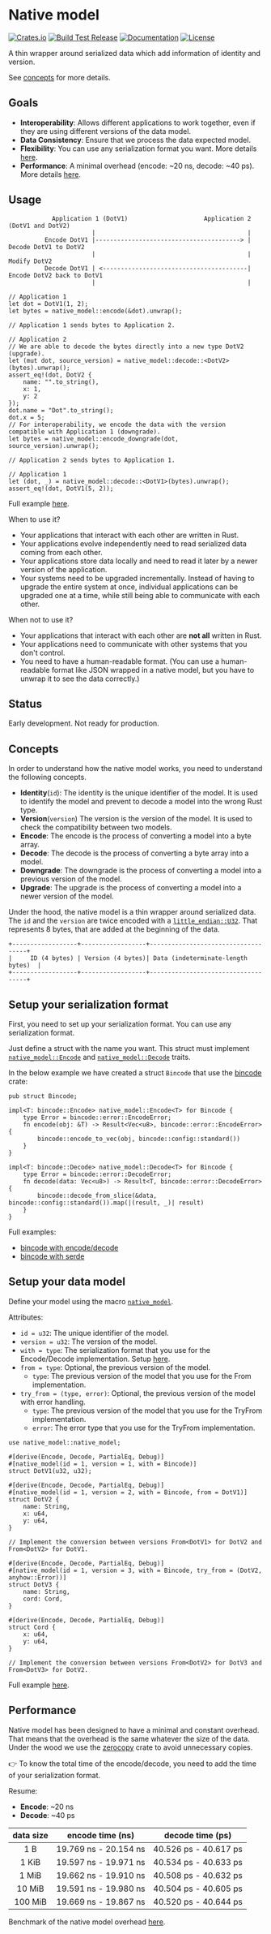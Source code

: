 # Native model

[![Crates.io](https://img.shields.io/crates/v/native_model)](https://crates.io/crates/native_model)
[![Build Test Release](https://github.com/vincent-herlemont/native_model/actions/workflows/build_and_test_release.yml/badge.svg)](https://github.com/vincent-herlemont/native_model/actions/workflows/build_and_test_release.yml)
[![Documentation](https://docs.rs/native_model/badge.svg)](https://docs.rs/native_model)
[![License](https://img.shields.io/crates/l/native_model)](LICENSE)

A thin wrapper around serialized data which add information of identity and version.

See [concepts](#concepts) for more details.

## Goals

- **Interoperability**: Allows different applications to work together, even if they are using different 
  versions of the data model.
- **Data Consistency**: Ensure that we process the data expected model.
- **Flexibility**: You can use any serialization format you want. More details [here](#setup-your-serialization-format).
- **Performance**: A minimal overhead (encode: ~20 ns, decode: ~40 ps). More details [here](#performance).

## Usage

```
            Application 1 (DotV1)                     Application 2 (DotV1 and DotV2)
                       |                                          |
          Encode DotV1 |----------------------------------------> | Decode DotV1 to DotV2
                       |                                          | Modify DotV2
          Decode DotV1 | <----------------------------------------| Encode DotV2 back to DotV1
                       |                                          |
```


```rust,skt-main
// Application 1
let dot = DotV1(1, 2);
let bytes = native_model::encode(&dot).unwrap();

// Application 1 sends bytes to Application 2.

// Application 2
// We are able to decode the bytes directly into a new type DotV2 (upgrade).
let (mut dot, source_version) = native_model::decode::<DotV2>(bytes).unwrap();
assert_eq!(dot, DotV2 { 
    name: "".to_string(), 
    x: 1, 
    y: 2 
});
dot.name = "Dot".to_string();
dot.x = 5;
// For interoperability, we encode the data with the version compatible with Application 1 (downgrade).
let bytes = native_model::encode_downgrade(dot, source_version).unwrap();

// Application 2 sends bytes to Application 1.

// Application 1
let (dot, _) = native_model::decode::<DotV1>(bytes).unwrap();
assert_eq!(dot, DotV1(5, 2));
 ```

Full example [here](./tests/example/example_main.rs).

When to use it?
- Your applications that interact with each other are written in Rust.
- Your applications evolve independently need to read serialized data coming from each other.
- Your applications store data locally and need to read it later by a newer version of the application.
- Your systems need to be upgraded incrementally. Instead of having to upgrade the entire system at once, individual
  applications can be upgraded one at a time, while still being able to communicate with each other.

When not to use it?
- Your applications that interact with each other are **not all** written in Rust.
- Your applications need to communicate with other systems that you don't control.
- You need to have a human-readable format. (You can use a human-readable format like JSON wrapped in a native model,
  but you have to unwrap it to see the data correctly.)

## Status

Early development. Not ready for production.

## Concepts

In order to understand how the native model works, you need to understand the following concepts.

- **Identity**(`id`): The identity is the unique identifier of the model. It is used to identify the model and 
  prevent to decode a model into the wrong Rust type.
- **Version**(`version`) The version is the version of the model. It is used to check the compatibility between two 
  models.
- **Encode**: The encode is the process of converting a model into a byte array.
- **Decode**: The decode is the process of converting a byte array into a model.
- **Downgrade**: The downgrade is the process of converting a model into a previous version of the model.
- **Upgrade**: The upgrade is the process of converting a model into a newer version of the model.

Under the hood, the native model is a thin wrapper around serialized data. The `id` and the `version` are twice encoded with a [`little_endian::U32`](https://docs.rs/zerocopy/latest/zerocopy/byteorder/little_endian/type.U32.html). That represents 8 bytes, that are added at the beginning of the data.

```
+------------------+------------------+------------------------------------+
|     ID (4 bytes) | Version (4 bytes)| Data (indeterminate-length bytes)  |
+------------------+------------------+------------------------------------+
```

## Setup your serialization format

First, you need to set up your serialization format. You can use any serialization format.

Just define a struct with the name you want. This struct must implement [`native_model::Encode`](https://docs.rs/native_model/latest/native_model/trait.Encode.html) and [`native_model::Decode`](https://docs.rs/native_model/latest/native_model/trait.Decode.html) traits.

In the below example we have created a struct `Bincode` that use the [bincode](https://docs.rs/bincode/latest/bincode/) crate:
```rust,skt-define-serilization-format
pub struct Bincode;

impl<T: bincode::Encode> native_model::Encode<T> for Bincode {
    type Error = bincode::error::EncodeError;
    fn encode(obj: &T) -> Result<Vec<u8>, bincode::error::EncodeError> {
        bincode::encode_to_vec(obj, bincode::config::standard())
    }
}

impl<T: bincode::Decode> native_model::Decode<T> for Bincode {
    type Error = bincode::error::DecodeError;
    fn decode(data: Vec<u8>) -> Result<T, bincode::error::DecodeError> {
        bincode::decode_from_slice(&data, bincode::config::standard()).map(|(result, _)| result)
    }
}
```

Full examples: 
- [bincode with encode/decode](./tests/example/encode_decode/bincode.rs)
- [bincode with serde](./tests/example/encode_decode/bincode_serde.rs)


## Setup your data model

Define your model using the macro [`native_model`](file:///home/vincentherlemont/IdeaProjects/native_model/target/doc/native_model/attr.native_model.html).

Attributes:
- `id = u32`: The unique identifier of the model.
- `version = u32`: The version of the model.
- `with = type`: The serialization format that you use for the Encode/Decode implementation. Setup [here](#setup-your-serialization-format).
- `from = type`: Optional, the previous version of the model.
    - `type`: The previous version of the model that you use for the From implementation.
- `try_from = (type, error)`: Optional, the previous version of the model with error handling.
    - `type`: The previous version of the model that you use for the TryFrom implementation.
    - `error`: The error type that you use for the TryFrom implementation.

```rust,skt-define-models
use native_model::native_model;

#[derive(Encode, Decode, PartialEq, Debug)]
#[native_model(id = 1, version = 1, with = Bincode)]
struct DotV1(u32, u32);

#[derive(Encode, Decode, PartialEq, Debug)]
#[native_model(id = 1, version = 2, with = Bincode, from = DotV1)]
struct DotV2 {
    name: String,
    x: u64,
    y: u64,
}

// Implement the conversion between versions From<DotV1> for DotV2 and From<DotV2> for DotV1.

#[derive(Encode, Decode, PartialEq, Debug)]
#[native_model(id = 1, version = 3, with = Bincode, try_from = (DotV2, anyhow::Error))]
struct DotV3 {
    name: String,
    cord: Cord,
}

#[derive(Encode, Decode, PartialEq, Debug)]
struct Cord {
    x: u64,
    y: u64,
}

// Implement the conversion between versions From<DotV2> for DotV3 and From<DotV3> for DotV2.
```

Full example [here](tests/example/example_define_model.rs).

## Performance

Native model has
been designed to have a minimal and constant overhead. That means that the overhead is the same
whatever the size of the data. Under the wood we use the [zerocopy](https://docs.rs/zerocopy/latest/zerocopy/) crate 
to avoid unnecessary copies.

👉 To know the total time of the encode/decode, you need to add the time of your serialization format.

Resume:
- **Encode**: ~20 ns
- **Decode**: ~40 ps

|      data size       |   encode time (ns)    | decode time (ps)        |
|:--------------------:|:---------------------:|:-----------------------:|
|         1 B          | 19.769 ns - 20.154 ns | 40.526 ps - 40.617 ps   |
|        1 KiB         | 19.597 ns - 19.971 ns | 40.534 ps - 40.633 ps   |
|        1 MiB         | 19.662 ns - 19.910 ns | 40.508 ps - 40.632 ps   |
|        10 MiB        | 19.591 ns - 19.980 ns | 40.504 ps - 40.605 ps   |
|       100 MiB        | 19.669 ns - 19.867 ns | 40.520 ps - 40.644 ps   |

Benchmark of the native model overhead [here](benches/overhead.rs).

